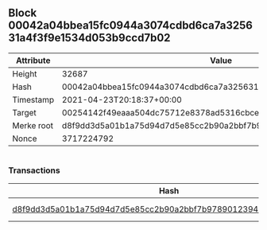 ## Block 00042a04bbea15fc0944a3074cdbd6ca7a325631a4f3f9e1534d053b9ccd7b02

Attribute | Value
--- | ---
Height | 32687
Hash | 00042a04bbea15fc0944a3074cdbd6ca7a325631a4f3f9e1534d053b9ccd7b02
Timestamp | 2021-04-23T20:18:37+00:00
Target | 00254142f49eaaa504dc75712e8378ad5316cbcead634704b3734b6271167cc4
Merke root | d8f9dd3d5a01b1a75d94d7d5e85cc2b90a2bbf7b97890123947f59628fb57071
Nonce | 3717224792

```

```

### Transactions

Hash | Amount
--- | ---
[d8f9dd3d5a01b1a75d94d7d5e85cc2b90a2bbf7b97890123947f59628fb57071](d8f9dd3d5a01b1a75d94d7d5e85cc2b90a2bbf7b97890123947f59628fb57071.md) | 10.00000000 SKEPTI 
